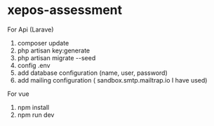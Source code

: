 # xepos-assessment

For Api (Larave)

1. composer update
2. php artisan key:generate
3. php artisan migrate --seed
4. config .env
5. add database configuration (name, user, password)
6. add mailing configuration ( sandbox.smtp.mailtrap.io I have used)

For vue
1. npm install
2. npm run dev
